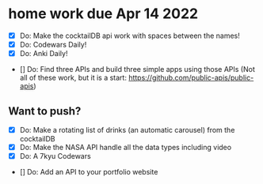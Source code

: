 # home work due Apr 14 2022

- [x] Do: Make the cocktailDB api work with spaces between the names!
- [x] Do: Codewars Daily!
- [x] Do: Anki Daily!
- [] Do: Find three APIs and build three simple apps using those APIs (Not all of these work, but it is a start: https://github.com/public-apis/public-apis)

## Want to push?

- [x] Do: Make a rotating list of drinks (an automatic carousel) from the cocktailDB
- [x] Do: Make the NASA API handle all the data types including video
- [x] Do: A 7kyu Codewars
- [] Do: Add an API to your portfolio website
